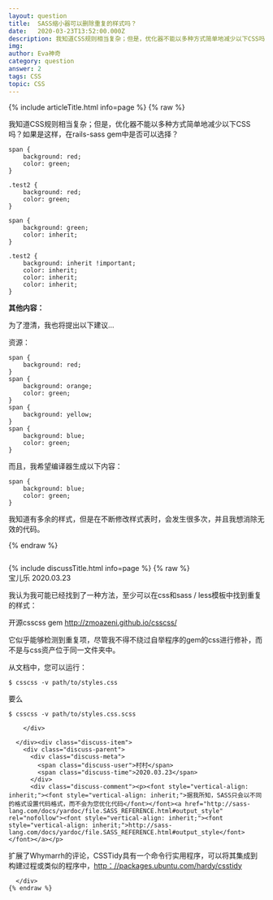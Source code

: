 ```yaml
---
layout: question
title:  SASS缩小器可以删除重复的样式吗？
date:   2020-03-23T13:52:00.000Z
description: 我知道CSS规则相当复杂；但是，优化器不能以多种方式简单地减少以下CSS吗？如果是这样，在rails-sass gem中是否可以选择？span { ...
img: 
author: Eva神奇
category: question
answer: 2
tags: CSS
topic: CSS
---
```

<div class="article-root">
  <div class="article">
    {% include articleTitle.html info=page %}
    {% raw %}
    <div class="article-content"><p><font style="vertical-align: inherit;"><font style="vertical-align: inherit;">我知道CSS规则相当复杂；</font><font style="vertical-align: inherit;">但是，优化器不能以多种方式简单地减少以下CSS吗？</font><font style="vertical-align: inherit;">如果是这样，在rails-sass gem中是否可以选择？</font></font></p>

<pre class="lang-css prettyprint-override"><code>span {<font></font>
    background: red;<font></font>
    color: green;<font></font>
}<font></font>
<font></font>
.test2 {<font></font>
    background: red;<font></font>
    color: green;<font></font>
}<font></font>
<font></font>
span {<font></font>
    background: green;<font></font>
    color: inherit;<font></font>
}<font></font>
<font></font>
.test2 {<font></font>
    background: inherit !important;<font></font>
    color: inherit;<font></font>
    color: inherit;<font></font>
    color: inherit;<font></font>
}<font></font>
</code></pre>

<p><strong><font style="vertical-align: inherit;"><font style="vertical-align: inherit;">其他内容：</font></font></strong></p>

<p><font style="vertical-align: inherit;"><font style="vertical-align: inherit;">为了澄清，我也将提出以下建议...</font></font></p>

<p><font style="vertical-align: inherit;"><font style="vertical-align: inherit;">资源：</font></font></p>

<pre class="lang-css prettyprint-override"><code>span {<font></font>
    background: red;<font></font>
}<font></font>
span {<font></font>
    background: orange;<font></font>
    color: green;<font></font>
}<font></font>
span {<font></font>
    background: yellow;<font></font>
}<font></font>
span {<font></font>
    background: blue;<font></font>
    color: green;<font></font>
}<font></font>
</code></pre>

<p><font style="vertical-align: inherit;"><font style="vertical-align: inherit;">而且，我希望编译器生成以下内容：</font></font></p>

<pre class="lang-css prettyprint-override"><code>span {<font></font>
    background: blue;<font></font>
    color: green;<font></font>
}<font></font>
</code></pre>

<p><font style="vertical-align: inherit;"><font style="vertical-align: inherit;">我知道有多余的样式，但是在不断修改样式表时，会发生很多次，并且我想消除无效的代码。</font></font></p></div>
    {% endraw %}
  </div>
  <p style="height: 0;width:0;overflow: hidden;"> 第3100篇《SASS缩小器可以删除重复的样式吗？》来自Winter(https://github.com/aiyld/aiyld.github.io)的站点</p>
  <div class="discuss-wrapper">
    {% include discussTitle.html info=page %}
    {% raw %}
    <div class="discuss-item">
        <div class="discuss-parent">
          <div class="discuss-meta">
            <span class="discuss-user">宝儿乐</span>
            <span class="discuss-time">2020.03.23</span>
          </div>
          <div class="discuss-comment"><p><font style="vertical-align: inherit;"><font style="vertical-align: inherit;">我认为我可能已经找到了一种方法，至少可以在css和sass / less模板中找到重复的样式：</font></font></p>

<p><font style="vertical-align: inherit;"><font style="vertical-align: inherit;">开源csscss gem </font></font><a href="http://zmoazeni.github.io/csscss/" rel="nofollow noreferrer"><font style="vertical-align: inherit;"><font style="vertical-align: inherit;">http://zmoazeni.github.io/csscss/</font></font></a></p>

<p><font style="vertical-align: inherit;"><font style="vertical-align: inherit;">它似乎能够检测到重复项，尽管我不得不绕过自举程序的gem的css进行修补，而不是与css资产位于同一文件夹中。</font></font></p>

<p><font style="vertical-align: inherit;"><font style="vertical-align: inherit;">从文档中，您可以运行：</font></font></p>

<pre><code>$ csscss -v path/to/styles.css
</code></pre>

<p><font style="vertical-align: inherit;"><font style="vertical-align: inherit;">要么</font></font></p>

<pre><code>$ csscss -v path/to/styles.css.scss
</code></pre></div>
        </div>
        
      </div><div class="discuss-item">
        <div class="discuss-parent">
          <div class="discuss-meta">
            <span class="discuss-user">村村</span>
            <span class="discuss-time">2020.03.23</span>
          </div>
          <div class="discuss-comment"><p><font style="vertical-align: inherit;"><font style="vertical-align: inherit;">据我所知，SASS只会以不同的格式设置代码格式，而不会为您优化代码</font></font><a href="http://sass-lang.com/docs/yardoc/file.SASS_REFERENCE.html#output_style" rel="nofollow"><font style="vertical-align: inherit;"><font style="vertical-align: inherit;">http://sass-lang.com/docs/yardoc/file.SASS_REFERENCE.html#output_style</font></font></a></p>

<p><font style="vertical-align: inherit;"><font style="vertical-align: inherit;">扩展了Whymarrh的评论，CSSTidy具有一个命令行实用程序，可以将其集成到构建过程或类似的程序中，</font></font><a href="http://packages.ubuntu.com/hardy/csstidy" rel="nofollow"><font style="vertical-align: inherit;"><font style="vertical-align: inherit;">http：//packages.ubuntu.com/hardy/csstidy</font></font></a></p></div>
        </div>
        
      </div>
    {% endraw %}
  </div>
<div>
